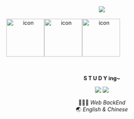 <div align="center">
  <img src="https://capsule-render.vercel.app/api?type=soft&color=ffdae9&height=100&section=header&text=Nyung's%20GITHUB%20💕&fontSize=50&animation=fadeIn&fontColor=463c3e" />
<br>
<br>
<div style="display: flex; align-items: flex-start;"><img src="https://techstack-generator.vercel.app/ts-icon.svg" alt="icon" width="100" height="100" /><img src="https://techstack-generator.vercel.app/java-icon.svg" alt="icon" width="100" height="100" /><img src="https://techstack-generator.vercel.app/cpp-icon.svg" alt="icon" width="100" height="100" /></div>

<br>
<br>

<b>S T U D Y ing~</b>

<img src="https://img.shields.io/badge/node.js-339933?style=for-the-badge&logo=Node.js&logoColor=white">
<img src="https://img.shields.io/badge/springboot-6DB33F?style=for-the-badge&logo=springboot&logoColor=white">

👩🏻‍💻 <i>Web BackEnd</i> <br>
🌏 <i>English & Chinese</i>
</div>

